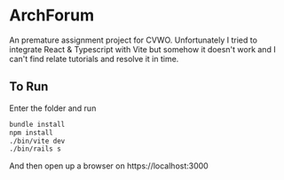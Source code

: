 # ArchForum
An premature assignment project for CVWO. Unfortunately I tried to integrate React & Typescript with Vite but somehow it doesn't work and I can't find relate tutorials and resolve it in time.

## To Run
Enter the folder and run 
``` bash
bundle install
npm install
./bin/vite dev
./bin/rails s
```
And then open up a browser on https://localhost:3000
